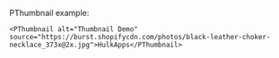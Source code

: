 PThumbnail example:

```vue
<PThumbnail alt="Thumbnail Demo" source="https://burst.shopifycdn.com/photos/black-leather-choker-necklace_373x@2x.jpg">HulkApps</PThumbnail>
```
